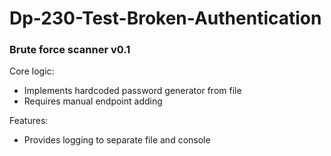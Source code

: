 # Dp-230-Test-Broken-Authentication

### Brute force scanner v0.1

Core logic: 

- Implements hardcoded password generator from file
- Requires manual endpoint adding

Features:

- Provides logging to separate file and console